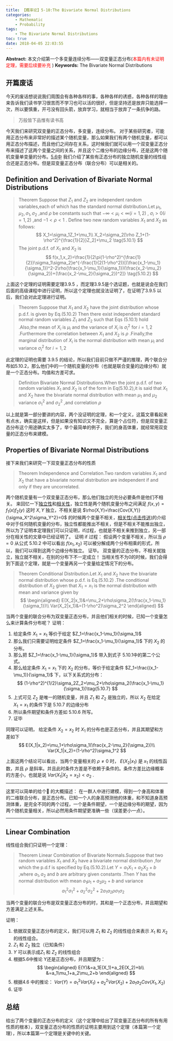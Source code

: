 ```yaml
---
title: 【概率论】5-10:The Bivariate Normal Distributions
categories:
    - Mathematic
    - Probability
tags:
    - The Bivariate Normal Distributions
toc: true
date: 2018-04-05 22:03:55
---
```


**Abstract:** 本文介绍第一个多变量连续分布——双变量正态分布(<font color="ff0000">本篇内有未证明定理，需要后续要补充</font> )
**Keywords:** The Bivariate Normal Distributions

<!--more-->
## 开篇废话
今天的废话想说说我们周围会有各种各样的事，各种各样的诱惑，各种各样的理由来告诉我们读书学习很苦而不学习也可以活的很好，但是坚持还是放弃只能选择一次，所以要慎重，开弓没有回头箭，放弃学习，就相当于放弃了一条抗争的路。
> 万般皆下品惟有读书高

今天我们来研究双变量的正态分布，多变量，连续分布。
对于某些研究者，可能用正态分布来非常好的描述某个随机变量，那么如果我们有两个随机变量，都可以用正态分布描述，而且他们之间存在关系，这时候我们就可以用一个双变量正态分布来描述了这两个变量之间的关系，并且这个二维分布的边缘分布，还是这两个随机变量单变量的分布。[5.6中](https://tony4ai.com/2018/03/30/Math-Probability-5-6-The-Normal-Distributions-P3/) 我们介绍了某些有正态分布的独立随机变量的线性组合还是正态分布。但是双变量正态分布（联合分布）可以是相关的。
## Definition and Derivation of Bivariate Normal Distributions
>Theorem Suppose that $Z_1$ and $Z_2$ are independent random variables,each of which has the standard normal distribution.Let $\mu_1,\mu_2,\sigma_1,\sigma_2$ ,and $\rho$ be constants such that $-\infty<\mu_i<\infty(i=1,2)$ , $\sigma_i>0(i=1,2)$  ,and $-1<\rho<1$ . Define two new random variables $X_1$ and $X_2$ as follows:
$$
X_1=\sigma_1Z_1+\mu_1\\
X_2=\sigma_2[\rho Z_1+(1-\rho^2)^{\frac{1}{2}}Z_2]+\mu_2 \tag{5.10.1}
$$
The joint p.d.f. of $X_1$ and $X_2$ is
$$
f(x_1,x_2)=\frac{1}{2\pi(1-\rho^2)^{\frac{1}{2}}\sigma_1\sigma_2}e^{-\frac{1}{2(1-\rho^2)}[(\frac{x_1-\mu_1}{\sigma_1})^2-2\rho(\frac{x_1-\mu_1}{\sigma_1})(\frac{x_2-\mu_2}{\sigma_2})+(\frac{x_2-\mu_2}{\sigma_2})^2]}
\tag{5.10.2}
$$

上面这个定理的证明需要定理3.9.5 ，而定理3.9.5是个选证题，也就是说会在我们后面的高级课程中进行证明，所以这个定理也就没法证明了，在证明了3.9.5 以后，我们会对此定理进行证明。
>Theorem Suppose that $X_1$ and $X_2$ have the joint distribution whose p.d.f. is given by Eq.(5.10.2) Then there exist independent standard normal random variables $Z_1$ and $Z_2$ such that Eqs (5.10.1) hold .Also,the mean of $X_i$ is $\mu_i$ and the variance  of $X_i$ is $\sigma_i^2$ for $i=1,2$ .Furthermore the correlation between $X_1$ and $X_2$ is $\rho$ .Finally,the marginal distribution of $X_i$ is the normal distribution with mean $\mu_i$ and variance $\sigma_i^2$ for $i=1,2$

此定理的证明也需要 3.9.5 的结论，所以我们目前只做不严谨的推理，两个联合分布如5.10.2，那么他们中的一个随机变量的分布（也就是联合变量的边缘分布）就是一个正态分布。均值和方差可求。

>Definition Bivariate Normal Distributions.When the joint p.d.f. of two random variables $X_1$ and $X_2$ is of the form in Eq(5.10.2),it is said that $X_1$ and $X_2$ have the bivariate normal distribution with mean $\mu_1$ and $\mu_2$ variance $\sigma_1^2$ and $\sigma_2^2$ ,and correlation $\rho$

以上就是第一部分要讲的内容，两个没证明的定理，和一个定义，这篇文章看起来有点水，确实是这样，但是如果没有知识又不完全，算是个占位符，但是双变量正态分布这个用途确实太多了，举个最简单的例子，我们的身高体重，就经常用双变量的正态分布来建模。
## Properties of Bivariate Normal Distributions
接下来我们来研究一下双变量正态分布的性质
>Theorem Independence and Correlation.Two random variables $X_1$ and $X_2$ that have a bivariate normal distribution are independent if and only if they are uncorrelated.

两个随机变量有一个双变量正态分布，那么他们独立的充分必要条件是他们不相关。
来回忆一下[独立性](https://tony4ai.com/2018/02/09/Math-Probability-3-5-Marginal-Distributions/)和[相关性](https://tony4ai.com/2018/03/26/Math-Probability-4-6-Covariance-and-Correlation/)，独立性是两个随机变量分布之间满足 $f(x,y)=f_1(x)f_2(y)$ 这时 $X,Y$ 独立，不相关是说 $\rho(X,Y)=\frac{Cov(X,Y)}{\sigma_X^2\sigma_Y^2}=0$ 的时候两个变量不相关，[相关性(点击传送)](https://tony4ai.com/2018/03/26/Math-Probability-4-6-Covariance-and-Correlation/)的介绍中对于任何随机变量的分布，独立性都能推出不相关，但是不相关不能推出独立，所以为了证明本定理我们可以只证明，if过程，也就是不相关来推到独立，另一部分在相关性的文章中已经证明了。
证明 if 过程：
假设两个变量不相关，所以当 $\rho=0$ 从公式 5.10.2 中可以看出 $f(x_1,x_2)$ 可以被分解成两个分布相乘的形式，所以，我们可以得到这两个边缘分布独立。
证毕。
双变量的正态分布，不相关就独立，独立就不相关，在别的分布下不一定成立！
当相关性不为0的时候，我们会得到下面这个定理，就是一个变量再另一个变量给定情况下的分布。
>Theorem Conditional Distribution.Let $X_1$ and $X_2$ have the bivariate normal distribution whose p.d.f. is Eq.(5.10.2) .The conditional distribution of $X_2$ given that $X_1=x_1$ is the normal distribution with mean and variance given by
$$
\begin{aligned}
E(X_2|x_1)&=\mu_2+\rho\sigma_2(\frac{x_1-\mu_1}{\sigma_1})\\
Var(X_2|x_1)&=(1-\rho^2)\sigma_2^2
\end{aligned}
$$

当两个变量的联合分布为双变量正态分布，并且他们相关的时候，已知一个变量怎么来计算条件分布呢？
证明：
1. 给定条件 $X_1=x_1$ 等价于给定 $Z_1=\frac{x_1-\mu_1}{\sigma_1}$
2. 那么我们只需要证明给定条件 $Z_1=\frac{x_1-\mu_1}{\sigma_1}$ 下的 $X_2$ 的分布。
3. 那么把 $Z_1=\frac{x_1-\mu_1}{\sigma_1}$ 带入到式子 5.10.1中的第二个公式。
4. 那么给定条件 $X_1=x_1$ 下的 $X_2$ 的分布，等价于给定条件 $Z_1=\frac{(x_1-\mu_1)}{\sigma_1}$ 下，以下关系式的分布：
$$
(1-\rho^2)^{1/2}\sigma_2Z_2+\mu_2+\rho\sigma_2(\frac{x_1-\mu_1}{\sigma_1})\tag{5.10.7}
$$
5. 上式可见 $Z_2$ 是唯一的随机变量，并且 $Z_1$ 和 $Z_2$ 是独立的，所以 $X_2$ 在给定 $X_1=x_1$ 的条件下是 5.10.7 的边缘分布
6. 所以条件期望和条件方差如 5.10.6 所写。
7. 证毕

同理可以证明，
给定条件 $X_2=x_2$ 时 $X_1$ 的分布也是正态分布，并且其期望和方差如下
$$
E(X_1|x_2)=\mu_1+\rho\sigma_1(\frac{x_2-\mu_2}{\sigma_2})\\
Var(X_1|x_2)=(1-\rho^2)\sigma_1^2
$$

上面这两个结论可以看出，当两个变量相关的 $\rho\neq 0$ 时， $E(X_2|x_1)$ 是 $x_1$ 的线性函数，并且 $\rho$ 是斜率。并且此时条件方差是不依赖于条件的。条件方差比边缘概率的方差小，也就是说 $Var(X_1|X_2=x_2)< \sigma_2$ .

----------------
这里可以简单的给个🌰 的大概描述：
在一群人中进行建模，得到一个身高和体重的二维联合分布，是正态分布。已知一个人的身高预测他的体重，和不知道身高预测体重，是完全不同的两个过程，一个是条件期望，一个是边缘分布的期望，因为两个随机变量相关，所以必然用条件期望更准确一些（误差更小一点）。

---------------

## Linear Combination
线性组合我们只证明一个定理：
>Theorem Linear Combination of Bivariate Normals.Suppose that two random variables $X_1$ and $X_2$ have a bivariate normal distribution ,for which the p.d.f is specified by Eq.(5.10.2).Let $Y=a_1X_1+a_2X_2+b$ ,where $a_1,a_2$ and $b$ are arbitrary given constants .Then $Y$ has the normal distribution with mean $a_1\mu_1+a_2\mu_2+b$ and variance
$$
a_1^2\sigma_1^2+a_2^2\sigma_2^2+2a_1a_2\rho\sigma_1\sigma_2
$$

当两个变量的联合分布是双变量正态分布的时，其和是一个正态分布，并且期望和方差满足上述关系。

证明：
1. 依据双变量正态分布的定义，我们可以用 $Z_1$ 和 $Z_2$ 的线性组合来表示 $X_1$ 和 $X_2$ 的线性组合。
2. $Z_1$ 和 $Z_2$ 独立（已知条件）
3. $Y$ 可以表示成$Z_1$ 和 $Z_2$ 的线性组合
4. 根据5.6中推论 Y还是正态分布，并且期望为：
$$
\begin{aligned}
E(Y)&=a_1E(X_1)+a_2E(X_2)+b\\
&=a_1\mu_1+a_2\mu_2+b
\end{aligned}
$$
5. 根据4.6 中的推论： $Var(Y)=a_1^2 Var(X_1)+a_2^2 Var(X_2)+2a_1a_2 Cov(X_1,X_2)$ 
6. 证毕


## 总结
给出了两个变量的正态分布的定义（这个定理中给出了双变量正态分布的所有有用性质的根本），双变量正态分布的性质的证明主要用到这个定理（本篇第一个定理），所以本篇第一个定理是关键中的关键。

